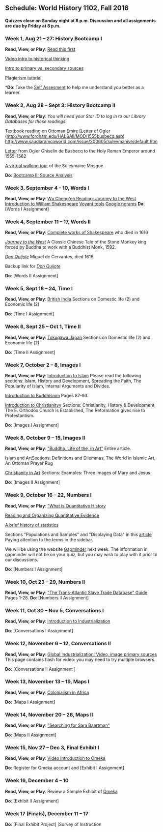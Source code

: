 ## Schedule: World History 1102, Fall 2016 ##

#### Quizzes close on Sunday night at 8 p.m. Discussion and all assignments are due by Friday at 8 p.m. ####

### Week 1, Aug 21 – 27: History Bootcamp I ###
**Read, View, or Play**: [Read this first](http://jacknorton.org/read-this-first-yes-before-the-syllabus/)  

[Video intro to historical thinking](http://teachinghistory.org/historical-thinking-intro) 

[Intro to primary vs. secondary sources](http://www.collectionscanada.gc.ca/education/008-3010-e.html) 

[Plagiarism tutorial](http://www.lib.usm.edu/legacy/plag/plagiarismtutorial.php)

***Do**: Take the [Self Assesment](https://docs.google.com/forms/d/e/1FAIpQLSfZJqhI6XCHujrBYZuyLj1Cz5iI1i-epK59_kEy3lSQcUqtmQ/viewform) to help me understand you better as a learner.

### Week 2, Aug 28 – Sept 3: History Bootcamp II ###

**Read, View, or Play**: _You will need your Star ID to log in to our Library Databases for these readings._

[Textbook reading on Ottoman Emire](http://go.galegroup.com.ndcproxy.mnpals.net/ps/retrieve.do?inPS=true&prodId=GVRL&userGroupName=mnanorman&docId=GALE|CX2587300152&contentSegment=&searchId=R3&tabID=T003&resultListType=RESULT_LIST&currentPosition=4&searchResultsType=)
[Letter of Ogier (http://www.fordham.edu/HALSAll/MOD/1555busbecq.asp)
http://www.saudiaramcoworld.com/issue/200605/suleymaniye/default.htm

[Letter](http://www.fordham.edu/HALSAll/MOD/1555busbecq.asp) from Ogier Ghiselin de Busbecq to the Holy Roman Emperor around 1555-1562

[A virtual walking tour](http://www.saudiaramcoworld.com/issue/200605/suleymaniye/default.htm) of the Suleymaine Mosque.

**Do**: [Bootcamp II: Source Analysis](http://jacknorton.org/history-bootcamp-ii-assignment/)

### Week 3, September 4 - 10, Words I ###

**Read, View, or Play**: [Wu Cheng'en Reading: Journey to the West](http://ndcproxy.mnpals.net/login?url=http://go.galegroup.com.ndcproxy.mnpals.net/ps/i.do?id=GALE%7CCX3408400942&v=2.1&u=mnanorman&it=r&p=GVRL&sw=w&asid=1453312f7fee83dc810a8230456ba58f)
[Introduction to William Shakespeare](http://ndcproxy.mnpals.net/login?url=http://go.galegroup.com.ndcproxy.mnpals.net/ps/i.do?id=GALE%7CCX3426300095&v=2.1&u=mnanorman&it=r&p=GVRL&sw=w&asid=c255b87a5448f275b0f7be358b9fa0f9)
[Voyant tools](http://voyant-tools.org/)
[Google ngrams](https://books.google.com/ngrams)
**Do**: [Words I Assignment]

### Week 4, September 11 – 17, Words II ###

**Read, View, or Play**: [Complete works of Shakespeare](http://norvig.com/ngrams/shakespeare.txt) who died in 1616 

[_Journey to the West_](http://www.chine-informations.com/fichiers/jourwest.pdf) A Classic Chinese Tale of the Stone Monkey king forced by Buddha to work with a Buddhist Monk, 1592.

[_Don Quijote_](http://www.gutenberg.org/cache/epub/996/pg996.txt) Miguel de Cervantes, died 1616. 

Backup link for [_Don Quijote_](http://cervantes.tamu.edu/english/ctxt/DQ\_Ormsby/part1\_DQ\_Ormsby.html)

**Do**: [Words II Assignment]

### Week 5, Sept 18 – 24, Time I ###

**Read, View, or Play**: [British India](http://dailylife2.abc-clio.com.ndcproxy.mnpals.net/Topics/Display/1426845?webSiteCode=SLN_DLTH_AC&returnToPage=%2fTopics%2fDisplay%2f1426845&token=2CEA775BB93B98E0CA5328E0A8D5544E&casError=False) Sections on Domestic life (2) and Economic life (2)

**Do**: [Time I Assignment]

### Week 6, Sept 25 – Oct 1, Time II ###

**Read, View, or Play**: [Tokugawa Japan](http://dailylife2.abc-clio.com.ndcproxy.mnpals.net/Topics/Display/1426560) Sections on Domestic life (2) and Economic life (2)

**Do**: [Time II Assignment]

### Week 7, October 2 – 8, Images I ###
**Read, View, or Play**: [Introduction to Islam](http://ndcproxy.mnpals.net/login?url=http://go.galegroup.com.ndcproxy.mnpals.net/ps/i.do?id=GALE%7CCX3448400024&v=2.1&u=mnanorman&it=r&p=GVRL&sw=w&asid=50b04c9ec6378d9504b61c41643c7427) Please read the following sections: Islam, History and Development, Spreading the Faith, The Popularity of Islam,  Internal Arguments and Divides.

[Introduction to Buddhismm](http://ndcproxy.mnpals.net/login?url=http://go.galegroup.com.ndcproxy.mnpals.net/ps/i.do?id=GALE%7CCX3448400014&v=2.1&u=mnanorman&it=r&p=GVRL&sw=w&asid=1a0374b2514b1dd0f3d583690360b705) Pages 87-93.

[Introduction to Christianityy](http://ndcproxy.mnpals.net/login?url=http://go.galegroup.com.ndcproxy.mnpals.net/ps/i.do?id=GALE%7CCX3448400015&v=2.1&u=mnanorman&it=r&p=GVRL&sw=w&asid=c534307c802bbd01e96c5245842d7ee2) Sections: Christianity, History & Development, The E. Orthodox Church is Established, The Reformation gives rise to Protestantism. 

**Do**: [Images I Assignment]

### Week 8, October 9 – 15, Images II ###
**Read, View, or Play**: ["Buddha, Life of the, in Art"](http://ndcproxy.mnpals.net/login?url=http://go.galegroup.com.ndcproxy.mnpals.net/ps/i.do?id=GALE%7CCX3402600075&v=2.1&u=mnanorman&it=r&p=GVRL&sw=w&asid=f484a0c724af9aa2c010b6c7f4f440cb) Entire article. 

[Islam and Art](http://ndcproxy.mnpals.net/login?url=http://go.galegroup.com.ndcproxy.mnpals.net/ps/i.do?id=GALE%7CCX2347100021&v=2.1&u=mnanorman&it=r&p=GVRL&sw=w&asid=3a860461ed4edfef449b44633a52739c)Sections: Definitions and Dilemmas, The World in Islamic Art, An Ottoman Prayer Rug

[Christianity in Art](http://ndcproxy.mnpals.net/login?url=http://go.galegroup.com.ndcproxy.mnpals.net/ps/i.do?id=GALE%7CCX2347100020&v=2.1&u=mnanorman&it=r&p=GVRL&sw=w&asid=bf76c9036307e2f9364377a1df4b5ccf) Sections: Examples: Three Images of Mary and Jesus. 

**Do**: [Images II Assignment]


### Week 9, October 16 – 22, Numbers I ###
**Read, View, or Play**: ["What is Quantitative History](http://historymatters.gmu.edu/mse/numbers/what.html)

[Reading and Organizing Quantitative Evidence](http://historymatters.gmu.edu/mse/numbers/reading.html)

[A brief history of statistics](http://go.galegroup.com.ndcproxy.mnpals.net/ps/i.do?id=GALE%7cCX3404901078&v=2.1&u=mnanorman&it=r&p=GVRL&sw=w&asid=a0b1eeb84f1fc49798321d83e9d4f9f6)

Sections "Populations and Samples" and "Displaying Data" in this [article](http://go.galegroup.com.ndcproxy.mnpals.net/ps/i.do?id=GALE%7cCX3438100601&v=2.1&u=mnanorman&it=r&p=GVRL&sw=w&asid=869240d579dc9f0b42e9568558c01eaa)
Paying attention to the terms in the sidebar.

We will be using the website [Gapminder](http://www.gapminder.org/) next
week. The information in gapminder will not be on your quiz, but you may
wish to play with it prior to our discussions.

**Do**: [Numbers I Assignment]

### Week 10, Oct 23 – 29, Numbers II ###

**Read, View, or Play**: ["The Trans-Atlantic Slave Trade Database" Guide](http://www.slavevoyages.org/documents/download/VoyagesGuide.pdf) Pages 1-28. 
**Do**: [Numbers II Assignment]

### Week 11, Oct 30 – Nov 5, Conversations I ###
**Read, View, or Play**: [Introduction to Industrialization](http://ndcproxy.mnpals.net/login?url=http://search.credoreference.com/content/entry/chambdictwh/industrialization/0?searchId=43aec002-6810-11e6-8703-0aea1e3b2a47&result=10)

**Do**: [Conversations I Assignment]

### Week 12, November 6 – 12, Conversations II  ###
**Read, View, or Play**: [Global Industrialization: Video, image primary sources](http://www.learner.org/courses/worldhistory/unit_main_19.html) This page contains flash for video: you may need to try multiple browsers. 

**Do**: [Conversations II Assignment ]

### Week 13, November 13 – 19, Maps I ###

**Read, View, or Play**: [Colonialism in Africa](http://ndcproxy.mnpals.net/login?url=http://go.galegroup.com.ndcproxy.mnpals.net/ps/i.do?id=GALE%7CCX3400100093&v=2.1&u=mnanorman&it=r&p=GVRL&sw=w&asid=fc4be7b3df4b497d8acefac01d46fe95)

**Do**: [Maps I Assignment]

### Week 14, November 20 – 26, Maps II ###
**Read, View, or Play**: ["Searching for Sara Baartman"](http://pages.jh.edu/~jhumag/0609web/sara.html)

**Do**: [Maps II Assignment]

### Week 15, Nov 27 – Dec 3, Final Exhibit I ###

**Read, View, or Play**: [Video Introduction to Omeka](https://vimeo.com/55973380)

**Do**: Register for Omeka account and [Exhibit I Assignment]


### Week 16, December 4 – 10

**Read, View, or Play**: Review a Sample Exhibit of [Omeka](http://himalayancollections.commons.yale.edu/) 

**Do**: [Exhibit II Assignment]

### Week 17 (Finals), December 11 – 17
**Do**: [Final Exhibit Project]
[Survey of Instruction
